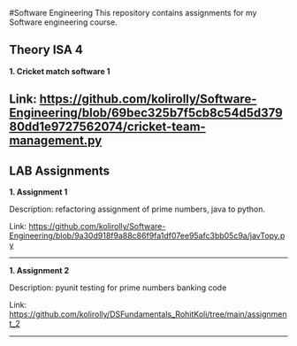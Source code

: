#Software Engineering
This repository contains assignments for my Software engineering course.

## Theory ISA 4

**1. Cricket match software 1**

Link: https://github.com/kolirolly/Software-Engineering/blob/69bec325b7f5cb8c54d5d37980dd1e9727562074/cricket-team-management.py
---

## LAB Assignments
**1. Assignment 1**

Description: refactoring assignment of prime numbers, java to python.

Link: https://github.com/kolirolly/Software-Engineering/blob/9a30d918f9a88c86f9fa1df07ee95afc3bb05c9a/javTopy.py

---
**1. Assignment 2**

Description: pyunit testing for prime numbers banking code

Link: https://github.com/kolirolly/DSFundamentals_RohitKoli/tree/main/assignment_2

---
